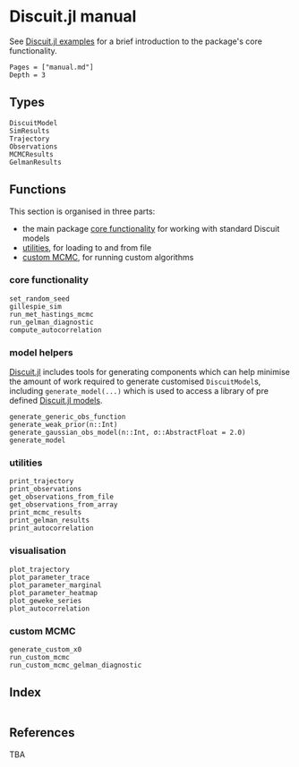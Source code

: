 # Discuit.jl manual

See [Discuit.jl examples](@ref) for a brief introduction to the package's core functionality.

```@contents
Pages = ["manual.md"]
Depth = 3
```

## Types

```@docs
DiscuitModel
SimResults
Trajectory
Observations
MCMCResults
GelmanResults
```

## Functions

This section is organised in three parts:
- the main package [core functionality](@ref) for working with standard Discuit models
- [utilities](@ref), for loading to and from file
- [custom MCMC](@ref), for running custom algorithms

### core functionality

```@docs
set_random_seed
gillespie_sim
run_met_hastings_mcmc
run_gelman_diagnostic
compute_autocorrelation
```

### model helpers

[Discuit.jl](@ref) includes tools for generating components which can help minimise the amount of work required to generate customised `DiscuitModel`s, including `generate_model(...)` which is used to access a library of pre defined [Discuit.jl models](@ref).

```@docs
generate_generic_obs_function
generate_weak_prior(n::Int)
generate_gaussian_obs_model(n::Int, σ::AbstractFloat = 2.0)
generate_model
```

### utilities

```@docs
print_trajectory
print_observations
get_observations_from_file
get_observations_from_array
print_mcmc_results
print_gelman_results
print_autocorrelation
```

### visualisation

```@docs
plot_trajectory
plot_parameter_trace
plot_parameter_marginal
plot_parameter_heatmap
plot_geweke_series
plot_autocorrelation
```

### custom MCMC

```@docs
generate_custom_x0
run_custom_mcmc
run_custom_mcmc_gelman_diagnostic
```

## Index

```@index
```

## References

TBA
